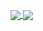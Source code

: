 <p align="left">
    <a href="https://github.com/Erex147/Erex147">
        <img align="center" src="https://github-readme-stats.vercel.app/api?username=Erex147&show_icons=true&theme=transparent&include_all_commits">
    </a>
    <a href="https://github.com/Erex147/Erex147">
        <img align="center" src="https://github-readme-stats.vercel.app/api/top-langs/?username=Erex147&theme=transparent&layout=compact&card_width=467">
    </a>
</p>

